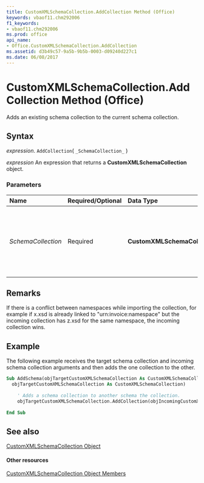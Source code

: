 ```yaml
---
title: CustomXMLSchemaCollection.AddCollection Method (Office)
keywords: vbaof11.chm292006
f1_keywords:
- vbaof11.chm292006
ms.prod: office
api_name:
- Office.CustomXMLSchemaCollection.AddCollection
ms.assetid: d3b49c57-9a5b-9b5b-0003-d09240d227c1
ms.date: 06/08/2017
---
```



# CustomXMLSchemaCollection.AddCollection Method (Office)

Adds an existing schema collection to the current schema collection. 


## Syntax

 _expression_. `AddCollection`( `_SchemaCollection_` )

 _expression_ An expression that returns a **CustomXMLSchemaCollection** object.


### Parameters



|**Name**|**Required/Optional**|**Data Type**|**Description**|
|:-----|:-----|:-----|:-----|
| _SchemaCollection_|Required|**CustomXMLSchemaCollection**|Represents a collection of schemas to be imported into the current schema collection.|

## Remarks

If there is a conflict between namespaces while importing the collection, for example if x.xsd is already linked to "urn:invoice:namespace" but the incoming collection has z.xsd for the same namespace, the incoming collection wins.


## Example

The following example receives the target schema collection and incoming schema collection arguments and then adds the one collection to the other.


```vb
Sub AddSchema(objTargetCustomXMLSchemaCollection As CustomXMLSchemaCollection, _ 
  objTargetCustomXMLSchemaCollection As CustomXMLSchemaCollection) 
 
    ' Adds a schema collection to another schema the collection. 
    objTargetCustomXMLSchemaCollection.AddCollection(objIncomingCustomXMLSchemaCollection) 
                
End Sub
```


## See also


[CustomXMLSchemaCollection Object](customxmlschemacollection-object-office.md)
#### Other resources


[CustomXMLSchemaCollection Object Members](customxmlschemacollection-members-office.md)


